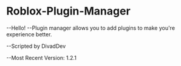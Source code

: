 # Roblox-Plugin-Manager
--Hello!
--Plugin manager allows you to add plugins to make you're experience better.

--Scripted by DivadDev

--Most Recent Version: 1.2.1
